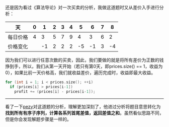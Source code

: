 还是因为看过《算法导论》对一次买卖的分析，我做这道题时又从差价入手进行分析：  
   
|  天  |0|1|2|3|4|5|6|7|8| 
| ---- | --- | ---- | ---- | ---- | ---- | ---- | ---- |  --- | ---- |
|每日价格|4|3|5|7|9|4|3|6|2|    
|价格变化| |-1|2|2|2|-5|-1|3|-4|    
   
因为我们可以进行任意次数的买卖，因此，我们要做的就是将所有差价为正数的钱挣到手，所以，我们从第一天开始（若只有第0天，即prices.size() == 1，收益为0），如果比前一天价格高，我们就收益差价，遍历完成时，收益即最大收益。    
    
```cpp
for (int i = 1; i < prices.size(); ++i)
  if (prices[i] > prices[i-1])
    profit += (prices[i] - prices[i-1]);
```   
   
***
看了一下[pezy](https://github.com/pezy/LeetCode/tree/master/005.%20Best%20Time%20to%20Buy%20and%20Sell%20Stock%20II)对这道题的分析，理解更加深刻了，他进过分析将题目意思转化为**找到所有有序子序列，计算各系列首尾差值，返回差值之和**。虽然看似思路不同，但是你会发现解题步骤是一样的。
